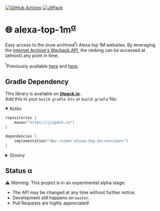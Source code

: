 [![GitHub Actions](https://img.shields.io/github/actions/workflow/status/reimersoftware/alexa-top-1m/ci.yml?branch=master&style=flat-square)](https://github.com/reimersoftware/alexa-top-1m/actions/workflows/ci.yml)
[![JitPack](https://img.shields.io/jitpack/v/github/reimersoftware/alexa-top-1m?style=flat-square)](https://jitpack.io/#dev.reimer/alexa-top-1m)

# 🌐 alexa-top-1m<sup>[α](#status-α)</sup>

Easy access to the (now archived<sup>1</sup>) Alexa top 1M websites.
By leveraging the [Internet Archive's Wayback API](https://github.com/reimersoftware/wayback-api), 
the ranking can be accessed at (almost) any point in time.

<sup>1</sup>Previously available [here](https://www.alexa.com/topsites/) and [here](http://s3.amazonaws.com/alexa-static/top-1m.csv.zip).

## Gradle Dependency

This library is available on [**jitpack.io**](https://jitpack.io/#dev.reimer/alexa-top-1m).  
Add this in your `build.gradle.kts` or `build.gradle` file:

<details open><summary>Kotlin</summary>

```kotlin
repositories {
    maven("https://jitpack.io")
}

dependencies {
    implementation("dev.reimer:alexa-top-1m:<version>")
}
```

</details>

<details><summary>Groovy</summary>

```groovy
repositories {
    maven { url 'https://jitpack.io' }
}

dependencies {
    implementation 'dev.reimer:alexa-top-1m:<version>'
}
```

</details>

## Status α

⚠️ _Warning:_ This project is in an experimental alpha stage:
- The API may be changed at any time without further notice.
- Development still happens on `master`.
- Pull Requests are highly appreciated!
